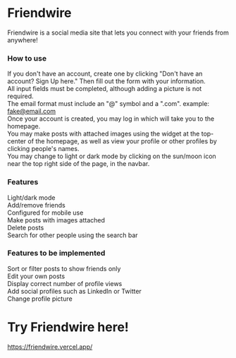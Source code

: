 # Friendwire

Friendwire is a social media site that lets you connect with your friends from anywhere!

### How to use

If you don't have an account, create one by clicking "Don't have an account? Sign Up here." Then fill out the form with your information. <br />
All input fields must be completed, although adding a picture is not required. <br />
The email format must include an "@" symbol and a ".com". example: fake@email.com <br />
Once your account is created, you may log in which will take you to the homepage. <br />
You may make posts with attached images using the widget at the top-center of the homepage, as well as view your profile or other profiles by clicking people's names. <br />
You may change to light or dark mode by clicking on the sun/moon icon near the top right side of the page, in the navbar.

### Features

Light/dark mode <br />
Add/remove friends <br />
Configured for mobile use <br />
Make posts with images attached <br />
Delete posts <br />
Search for other people using the search bar <br />

### Features to be implemented

Sort or filter posts to show friends only <br />
Edit your own posts <br />
Display correct number of profile views <br />
Add social profiles such as LinkedIn or Twitter <br />
Change profile picture <br />


# Try Friendwire here!
https://friendwire.vercel.app/
